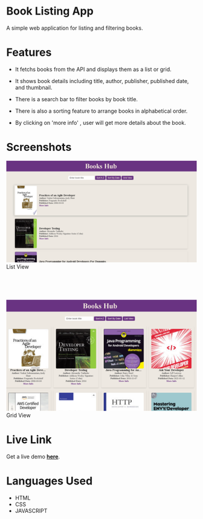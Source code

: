 # Book Listing App

A simple web application for listing and filtering books.

# Features

* It fetchs books from the API and displays them as a list or grid.

* It shows book details including title, author, publisher, published date, and thumbnail.

* There is a search bar to filter books by book title.

* There is also a sorting feature to arrange books in alphabetical order.

* By clicking on 'more info' , user will get more details about the book.

# Screenshots

![List View](./screenshots/list-view.png) List View

</br>
</br>
</br>

![Grid View](./screenshots/grid-view.png)Grid View

# Live Link
Get a live demo **[here](https://book-library-ki011v992-tapomoys-projects.vercel.app/)**.

# Languages Used
* HTML
* CSS
* JAVASCRIPT